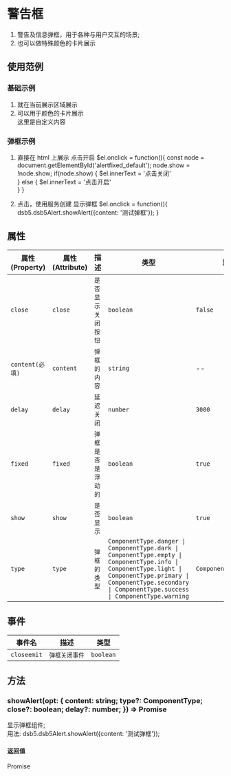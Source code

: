 # 警告框

1. 警告及信息弹框，用于各种与用户交互的场景;
2. 也可以做特殊颜色的卡片展示

## 使用范例

### 基础示例

1. 就在当前展示区域展示
2. 可以用于颜色的卡片展示
   <dsb5-webcomponent-show>
   <dsb5-alert delay="0" content="这是一个默认的弹框" fixed="false"></dsb5-alert>
   <dsb5-alert delay="0" content="这是一个隐藏的弹框" fixed="false" show="false"></dsb5-alert>
   <dsb5-alert delay="0" content="这是一个成功的弹框" fixed="false" type="success" close="true"></dsb5-alert>
   <dsb5-alert delay="null" content="这是一个失败的弹框" fixed="false" type="danger"></dsb5-alert>
   <dsb5-alert delay="null" content="这是一个失败的弹框" fixed="false" type="danger">
   <div>这里是自定义内容</div>
   </dsb5-alert>
   </dsb5-webcomponent-show>

### 弹框示例

1. 直接在 html 上展示
   <dsb5-webcomponent-show>
   <dsb5-alert delay="null" id="alertfixed_default" content="这是一个默认的弹框" show="false"></dsb5-alert>
   <dsb5-button style="width: 150px">
   点击开启
   <ds-script>
      $el.onclick = function(){
            const node = document.getElementById('alertfixed_default');
            node.show = !node.show;
            if(node.show) {
                $el.innerText = '点击关闭'  
            } else {
                $el.innerText = '点击开启'  
            }
      }
   </ds-script>
   </dsb5-button>
   </dsb5-webcomponent-show>

1. 点击，使用服务创建
   <dsb5-webcomponent-show>
   <dsb5-button style="width: 150px">
   显示弹框
   <ds-script>
      $el.onclick = function(){
         dsb5.dsb5Alert.showAlert({content: '测试弹框'}); 
      }
   </ds-script>
   </dsb5-webcomponent-show>


## 属性
|属性(Property) |属性(Attribute)|       描述       |                                                                                                         类型                                                                                                         |        默认值         |
|---------------|---------------|------------------|----------------------------------------------------------------------------------------------------------------------------------------------------------------------------------------------------------------------|-----------------------|
|    `close`    |    `close`    |`是否显示关闭按钮`|                                                                                                      `boolean`                                                                                                       |        `false`        |
|`content(必填)`|   `content`   |   `弹框的内容`   |                                                                                                       `string`                                                                                                       |          --           |
|    `delay`    |    `delay`    |    `延迟关闭`    |                                                                                                       `number`                                                                                                       |        `3000`         |
|    `fixed`    |    `fixed`    |`弹框是否是浮动的`|                                                                                                      `boolean`                                                                                                       |        `true`         |
|    `show`     |    `show`     |    `是否显示`    |                                                                                                      `boolean`                                                                                                       |        `true`         |
|    `type`     |    `type`     |   `弹框的类型`   |`ComponentType.danger \| ComponentType.dark \| ComponentType.empty \| ComponentType.info \| ComponentType.light \| ComponentType.primary \| ComponentType.secondary \| ComponentType.success \| ComponentType.warning`|`ComponentType.primary`|


## 事件
|  事件名   |     描述     |  类型   |
|-----------|--------------|---------|
|`closeemit`|`弹框关闭事件`|`boolean`|


## 方法
### showAlert(opt: { content: string; type?: ComponentType; close?: boolean; delay?: number; }) => Promise<void>
显示弹框组件;   
用法: dsb5.dsb5Alert.showAlert({content: '测试弹框'});
#### 返回值
Promise<void>
